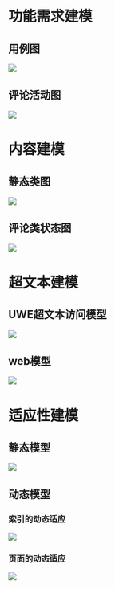 # 功能需求建模
## 用例图
![](https://ooo.0o0.ooo/2017/06/19/5947db92898f0.png)
## 评论活动图
![](https://ooo.0o0.ooo/2017/06/19/5947dbbb0df58.png)
# 内容建模
## 静态类图
![](https://ooo.0o0.ooo/2017/06/19/5947e041ade0f.png)
## 评论类状态图
![](https://ooo.0o0.ooo/2017/06/19/5947e061574dc.png)
# 超文本建模
## UWE超文本访问模型
![](https://ooo.0o0.ooo/2017/06/20/5948957e7fcf9.jpg)
## web模型
![](https://ooo.0o0.ooo/2017/06/20/594895d89c269.jpg)
# 适应性建模
## 静态模型
![](https://ooo.0o0.ooo/2017/06/20/5948c9d6a3d4f.jpg)
## 动态模型
### 索引的动态适应
![](https://ooo.0o0.ooo/2017/06/20/5948ca2c70925.jpg)
### 页面的动态适应
![](https://ooo.0o0.ooo/2017/06/20/5948cae596a93.jpg)
